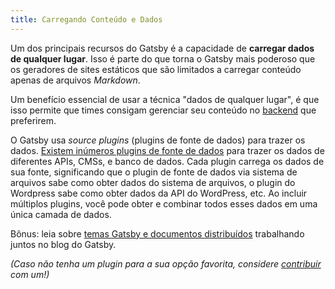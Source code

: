 ```yaml
---
title: Carregando Conteúdo e Dados
---
```


Um dos principais recursos do Gatsby é a capacidade de **carregar dados de qualquer lugar**. Isso é parte do que torna o Gatsby mais poderoso que os geradores de sites estáticos que são limitados a carregar conteúdo apenas de arquivos *Markdown*.

Um benefício essencial de usar a técnica "dados de qualquer lugar", é que isso permite que times consigam gerenciar seu conteúdo no [backend](/docs/glossary/#backend) que preferirem. 

O Gatsby usa *source plugins* (plugins de fonte de dados) para trazer os dados. [Existem inúmeros plugins de fonte de dados](/plugins/?=gatsby-source) para trazer os dados de diferentes APIs, CMSs, e banco de dados. Cada plugin carrega os dados de sua fonte, significando que o plugin de fonte de dados via sistema de arquivos sabe como obter dados do sistema de arquivos, o plugin do Wordpress sabe como obter dados da API do WordPress, etc. Ao incluir múltiplos plugins, você pode obter e combinar todos esses dados em uma única camada de dados.

Bônus: leia sobre [temas Gatsby e documentos distribuídos](/blog/2019-07-03-using-themes-for-distributed-docs/) trabalhando juntos no blog do Gatsby.

_(Caso não tenha um plugin para a sua opção favorita, considere [contribuir](/docs/creating-plugins) com um!)_

<GuideList slug={props.slug} />
